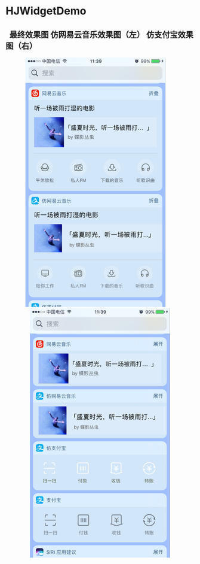 # HJWidgetDemo
   
   最终效果图   仿网易云音乐效果图（左）              仿支付宝效果图（右）  
   -------------------------------------------------------------
<div align=center><img src="https://github.com/HJZone/HJWidgetDemo/blob/master/HJWidgetDemo/screenshots/012.png" width="375" height="667" >      <img src="https://github.com/HJZone/HJWidgetDemo/blob/master/HJWidgetDemo/screenshots/011.png" width="375" height="667">
